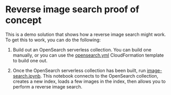 # Reverse image search proof of concept

This is a demo solution that shows how a reverse image search might work. To get this to work, you can do the following:

1. Build out an OpenSearch serverless collection. You can build one manually, or you can use the [opensearch.yml](./opensearch.yml) CloudFormation template to build one out.

2. Once the OpenSearch serverless collection has been built, run [image-search.ipynb](./image-search.ipynb). This notebook connects to the OpenSearch collection, creates a new index, loads a few images in the index, then allows you to perform a reverse image search.

